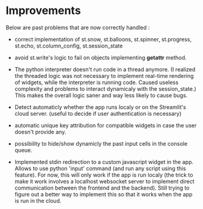 # Improvements

Below are past problems that are now correctly handled :

- correct implementation of st.snow, st.balloons, st.spinner, st.progress, st.echo, st.column_config, st.session_state

- avoid st.write's logic to fail on objects implementing __getattr__ method.

- The python interpreter doesn't run code in a thread anymore. (I realized the threaded logic was not necessary to implement real-time rendering of widgets, while the interpreter is running code. Caused useless complexity and problems to interact dynamicaly with the session_state.) This makes the overall logic saner and way less likely to cause bugs.

- Detect automaticly whether the app runs localy or on the Streamlit's cloud server. (useful to decide if user authentication is necessary)

- automatic unique key attribution for compatible widgets in case the user doesn't provide any.

- possibility to hide/show dynamicly the past input cells in the console queue.

- Implemented stdin redirection to a custom javascript widget in the app. Allows to use python 'input' command (and run any script using this feature). For now, this will only work if the app is run localy (the trick to make it work involves a localhost websocket server to implement direct communication between the frontend and the backend). Still trying to figure out a better way to implement this so that it works when the app is run in the cloud. 





